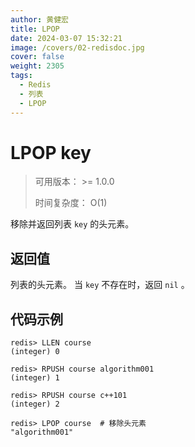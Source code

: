 ```yaml
---
author: 黄健宏
title: LPOP
date: 2024-03-07 15:32:21
image: /covers/02-redisdoc.jpg
cover: false
weight: 2305
tags:
  - Redis
  - 列表
  - LPOP
---
```


# LPOP key

> 可用版本： >= 1.0.0
> 
> 时间复杂度： O(1)

移除并返回列表 `key` 的头元素。

## 返回值

列表的头元素。 当 `key` 不存在时，返回 `nil` 。

## 代码示例

```shell
redis> LLEN course
(integer) 0

redis> RPUSH course algorithm001
(integer) 1

redis> RPUSH course c++101
(integer) 2

redis> LPOP course  # 移除头元素
"algorithm001"
```